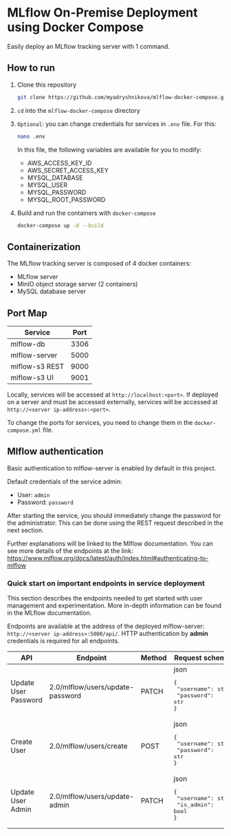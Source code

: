# MLflow On-Premise Deployment using Docker Compose
Easily deploy an MLflow tracking server with 1 command.

## How to run
1. Clone this repository

    ```bash
    git clone https://github.com/myadryshnikova/mlflow-docker-compose.git
    ```

2. `cd` into the `mlflow-docker-compose` directory

3. `Optional`: you can change credentials for services in `.env` file. For this:
    ```bash
    nano .env
    ```
    In this file, the following variables are available for you to modify:
    * AWS_ACCESS_KEY_ID
    * AWS_SECRET_ACCESS_KEY
    * MYSQL_DATABASE
    * MYSQL_USER
    * MYSQL_PASSWORD
    * MYSQL_ROOT_PASSWORD

4. Build and run the containers with `docker-compose`

    ```bash
    docker-compose up -d --build
    ```

## Containerization
The MLflow tracking server is composed of 4 docker containers:

* MLflow server
* MinIO object storage server (2 containers)
* MySQL database server

## Port Map
| Service                      | Port | 
|------------------------------|------|                  
| mlflow-db                    | 3306 |              
| mlflow-server                | 5000 |
| mlflow-s3 REST               | 9000 |                  
| mlflow-s3 UI                 | 9001 |

Locally, services will be accessed at `http://localhost:<port>`. 
If deployed on a server and must be accessed externally, services will be accessed at `http://<server ip-address>:<port>`. 

To change the ports for services, you need to change them in the `docker-compose.yml` file.

## Mlflow authentication
Basic authentication to mlflow-server is enabled by default in this project.

Default credentials of the service admin:
* User: `admin`
* Password: `password`


After starting the service, you should immediately change the password for the administrator. This can be done using the REST request described in the next section.

Further explanations will be linked to the Mlflow documentation. You can see more details of the endpoints at the link: 
https://www.mlflow.org/docs/latest/auth/index.html#authenticating-to-mlflow

### Quick start on important endpoints in service deployment
This section describes the endpoints needed to get started with user management and experimentation. More in-depth information can be found in the MLflow documentation.

Endpoints are available at the address of the deployed mlflow-server: 
`http://<server ip-address>:5000/api/`. HTTP authentication by **admin** credentials is required for all endpoints.

| API                          | Endpoint                                  | Method| Request scheme | 
|------------------------------|-------------------------------------------|-------| ---------------|                
| Update User Password         | 2.0/mlflow/users/update-password          | PATCH |json<br><pre>{<br>  "username": str,<br>  "password": str<br>}</pre>|
| Create User                  | 2.0/mlflow/users/create                   | POST  |json<br><pre>{<br>  "username": str,<br>  "password": str<br>}</pre>|  
| Update User Admin            | 2.0/mlflow/users/update-admin             | PATCH |json<br><pre>{<br>  "username": str,<br>  "is_admin": bool<br>}</pre>|              